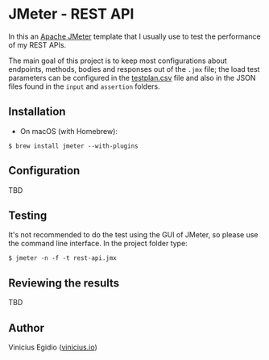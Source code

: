 # JMeter - REST API

In this an [Apache JMeter](https://jmeter.apache.org/) template that I usually use to test the performance of my REST APIs.

The main goal of this project is to keep most configurations about endpoints, methods, bodies and responses out of the `.jmx` file; the load test parameters can be configured in the [testplan.csv](https://github.com/vegidio/jmeter-rest-api/blob/master/testplan.csv) file and also in the JSON files found in the `input` and `assertion` folders.

## Installation

* On macOS (with Homebrew):
```
$ brew install jmeter --with-plugins
```

## Configuration

TBD

## Testing

It's not recommended to do the test using the GUI of JMeter, so please use the command line interface. In the project folder type:

```
$ jmeter -n -f -t rest-api.jmx
```

## Reviewing the results

TBD

## Author

Vinicius Egidio ([vinicius.io](http://vinicius.io))
